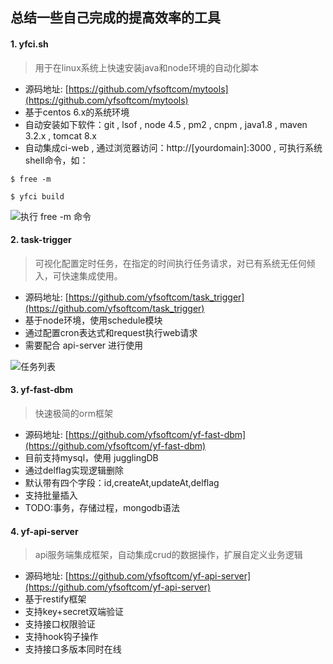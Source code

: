 ## 总结一些自己完成的提高效率的工具

#### 1. yfci.sh
>  用于在linux系统上快速安装java和node环境的自动化脚本

* 源码地址: [https://github.com/yfsoftcom/mytools](https://github.com/yfsoftcom/mytools)
* 基于centos 6.x的系统环境
* 自动安装如下软件：git , lsof , node 4.5 , pm2 , cnpm , java1.8 , maven 3.2.x , tomcat 8.x
* 自动集成ci-web , 通过浏览器访问：http://[yourdomain]:3000 , 可执行系统shell命令，如：
```
$ free -m
```
```
$ yfci build
```
![执行 free -m 命令](http://upload-images.jianshu.io/upload_images/1449977-8a6e701bba8ec1da.png?imageMogr2/auto-orient/strip%7CimageView2/2/w/1240)

#### 2. task-trigger
> 可视化配置定时任务，在指定的时间执行任务请求，对已有系统无任何倾入，可快速集成使用。

* 源码地址: [https://github.com/yfsoftcom/task_trigger](https://github.com/yfsoftcom/task_trigger)
* 基于node环境，使用schedule模块
* 通过配置cron表达式和request执行web请求
* 需要配合 api-server 进行使用

![任务列表](http://upload-images.jianshu.io/upload_images/1449977-58809e5cf49946c9.png?imageMogr2/auto-orient/strip%7CimageView2/2/w/1240)

#### 3. yf-fast-dbm
> 快速极简的orm框架

* 源码地址: [https://github.com/yfsoftcom/yf-fast-dbm](https://github.com/yfsoftcom/yf-fast-dbm)
* 目前支持mysql，使用 jugglingDB
* 通过delflag实现逻辑删除
* 默认带有四个字段：id,createAt,updateAt,delflag
* 支持批量插入
* TODO:事务，存储过程，mongodb语法

#### 4. yf-api-server
> api服务端集成框架，自动集成crud的数据操作，扩展自定义业务逻辑

* 源码地址: [https://github.com/yfsoftcom/yf-api-server](https://github.com/yfsoftcom/yf-api-server)
* 基于restify框架
* 支持key+secret双端验证
* 支持接口权限验证
* 支持hook钩子操作
* 支持接口多版本同时在线
